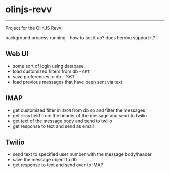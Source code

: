 # olinjs-revv
--------

Project for the OlinJS Revv 

background process running - how to set it up? does heroku support it?

## Web UI

* some sort of login using database
* load customized filters from db - `GET`
* save preferences to db - `POST`
* load previous messages that have been sent via text

## IMAP 

* get customized filter in `JSON` from db so and filter the messages
* get `from` field from the header of the message and send to twilio
* get text of the message body and send to twilio
* get response to text and send as email

## Twilio

* send text to specified user number with the message body/header
* save the message object to db
* get response to text and send over to IMAP